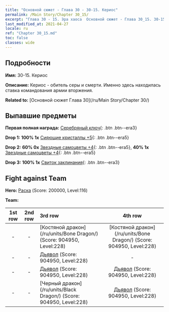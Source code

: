 ```yaml
---
title: "Основной сюжет - Глава 30 - 30-15. Кериос"
permalink: /Main Story/Chapter 30_15/
excerpt: "Глава 30 - 15. Эра хаоса  Основной сюжет - Глава 30_15. 30-15. Кериос"
last_modified_at: 2021-04-27
locale: ru
ref: "Chapter 30_15.md"
toc: false
classes: wide
---
```


## Подробности

 **Имя:** 30-15. Кериос

 **Описание:** Кериос - обитель серы и смерти. Именно здесь находилась ставка командования армии вторжения.

 **Related to:** [Основной сюжет Глава 30](/ru/Main Story/Chapter 30/)

## Выпавшие предметы

 **Первая полная награда:** [Серебряный ключ](/ItemsRU/con_693/){: .btn .btn--era3}

 **Drop 1:** **100% 1x** [Сияющие кристаллы +5](/ItemsRU/mat_101/){: .btn .btn--era5}

 **Drop 2:** **60% 0x** [Звездные самоцветы +4](/ItemsRU/mat_93/){: .btn .btn--era5}, **40% 1x** [Звездные самоцветы +4](/ItemsRU/mat_93/){: .btn .btn--era5}

 **Drop 3:** **100% 1x** [Свиток заклинания](/ItemsRU/con_694/){: .btn .btn--era3}


## Fight against Team
 **Hero:** [Раска](/ru/heroes/Rashka/) (Score: 200000, Level:116)

 **Team:**


  | 1st row | 2nd row | 3rd row | 4th row |
  |:----:|:----:|:----|:----:|
  | - | - | [Костяной дракон](/ru/units/Bone Dragon/) (Score: 904950, Level:228)  | [Костяной дракон](/ru/units/Bone Dragon/) (Score: 904950, Level:228)  |
  | - | - | [Дьявол](/ru/units/Devil/) (Score: 904950, Level:228)  | - |
  | - | - | [Дьявол](/ru/units/Devil/) (Score: 904950, Level:228)  | [Дьявол](/ru/units/Devil/) (Score: 904950, Level:228)  |
  | - | - | [Черный дракон](/ru/units/Black Dragon/) (Score: 904950, Level:228)  | [Дьявол](/ru/units/Devil/) (Score: 904950, Level:228)  |


